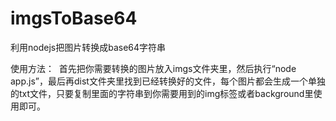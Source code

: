 # imgsToBase64
利用nodejs把图片转换成base64字符串

使用方法：
  首先把你需要转换的图片放入imgs文件夹里，然后执行“node app.js”，最后再dist文件夹里找到已经转换好的文件，每个图片都会生成一个单独的txt文件，只要复制里面的字符串到你需要用到的img标签或者background里使用即可。
